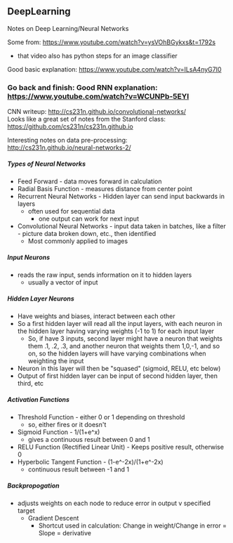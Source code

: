 ## DeepLearning
Notes on Deep Learning/Neural Networks

Some from: https://www.youtube.com/watch?v=ysVOhBGykxs&t=1792s
 - that video also has python steps for an image classifier
 
 Good basic explanation: https://www.youtube.com/watch?v=ILsA4nyG7I0  
### Go back and finish: Good RNN explanation: https://www.youtube.com/watch?v=WCUNPb-5EYI
CNN writeup: http://cs231n.github.io/convolutional-networks/   
Looks like a great set of notes from the Stanford class: https://github.com/cs231n/cs231n.github.io  

Interesting notes on data pre-processing:  
http://cs231n.github.io/neural-networks-2/  

##### Types of Neural Networks
 - Feed Forward - data moves forward in calculation
 - Radial Basis Function - measures distance from center point
 - Recurrent Neural Networks - Hidden layer can send input backwards in layers
   - often used for sequential data
     - one output can work for next input
 - Convolutional Neural Networks - input data taken in batches, like a filter - picture data broken down, etc., then identified  
   - Most commonly applied to images
 
##### Input Neurons
 - reads the raw input, sends information on it to hidden layers
   - usually a vector of input

##### Hidden Layer Neurons
 - Have weights and biases, interact between each other
 - So a first hidden layer will read all the input layers, with each neuron in the hidden layer having varying weights (-1 to 1) for each input layer
   - So, if have 3 inputs, second layer might have a neuron that weights them .1, .2, .3, and another neuron that weights them 1,0,-1, and so on, so the hidden layers will have varying combinations when weighting the input
 - Neuron in this layer will then be "squased" (sigmoid, RELU, etc below)
 - Output of first hidden layer can be input of second hidden layer, then third, etc
 
  
##### Activation Functions
 - Threshold Function - either 0 or 1 depending on threshold 
   - so, either fires or it doesn't
 - Sigmoid Function - 1/(1+e^x)
   - gives a continuous result between 0 and 1
 - RELU Function (Rectified Linear Unit) - Keeps positive result, otherwise 0
 - Hyperbolic Tangent Function - (1-e^-2x)/(1+e^-2x)  
   - continuous result between -1 and 1

##### Backpropogation
 - adjusts weights on each node to reduce error in output v specified target
   - Gradient Descent
     - Shortcut used in calculation: Change in weight/Change in error = Slope = derivative
 
 
 
 
 
